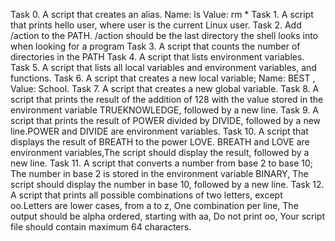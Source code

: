 Task 0. A script that creates an alias. Name: ls Value: rm *
Task 1. A script that prints hello user, where user is the current Linux user.
Task 2. Add /action to the PATH. /action should be the last directory the shell looks into when looking for a program
Task 3. A script that counts the number of directories in the PATH
Task 4. A script that lists environment variables.
Task 5. A script that lists all local variables and environment variables, and functions.
Task 6. A script that creates a new local variable; Name: BEST , Value: School.
Task 7. A script that creates a new global variable.
Task 8. A script that prints the result of the addition of 128 with the value stored in the environment variable TRUEKNOWLEDGE, followed by a new line.
Task 9. A script that prints the result of POWER divided by DIVIDE, followed by a new line.POWER and DIVIDE are environment variables.
Task 10. A script that displays the result of BREATH to the power LOVE. BREATH and LOVE are environment variables,The script should display the result, followed by a new line.
Task 11. A script that converts a number from base 2 to base 10; The number in base 2 is stored in the environment variable BINARY, The script should display the number in base 10, followed by a new line.
Task 12. A script that prints all possible combinations of two letters, except oo.Letters are lower cases, from a to z, One combination per line, The output should be alpha ordered, starting with aa, Do not print oo, Your script file should contain maximum 64 characters.

